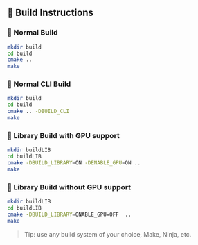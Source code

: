 ## 🧱 Build Instructions

### 🔹 Normal Build

```bash
mkdir build
cd build
cmake ..
make
```

### 🔹 Normal CLI Build

```bash
mkdir build
cd build
cmake .. -DBUILD_CLI
make
```


### 🔸 Library Build with GPU support

```bash
mkdir buildLIB
cd buildLIB
cmake -DBUILD_LIBRARY=ON -DENABLE_GPU=ON ..
make
```

### 🔸 Library Build without GPU support

```bash
mkdir buildLIB
cd buildLIB
cmake -DBUILD_LIBRARY=ONABLE_GPU=OFF  ..
make
```

> Tip: use any build system of your choice, Make, Ninja, etc.
